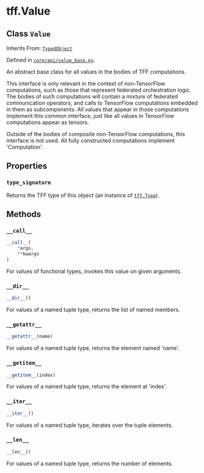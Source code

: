 <div itemscope itemtype="http://developers.google.com/ReferenceObject">
<meta itemprop="name" content="tff.Value" />
<meta itemprop="path" content="Stable" />
<meta itemprop="property" content="type_signature"/>
<meta itemprop="property" content="__call__"/>
<meta itemprop="property" content="__dir__"/>
<meta itemprop="property" content="__getattr__"/>
<meta itemprop="property" content="__getitem__"/>
<meta itemprop="property" content="__iter__"/>
<meta itemprop="property" content="__len__"/>
</div>

# tff.Value

## Class `Value`

Inherits From: [`TypedObject`](../tff/TypedObject.md)

Defined in
[`core/api/value_base.py`](http://github.com/tensorflow/federated/tree/master/tensorflow_federated/python/core/api/value_base.py).

An abstract base class for all values in the bodies of TFF computations.

This interface is only relevant in the context of non-TensorFlow computations,
such as those that represent federated orchestration logic. The bodies of such
computations will contain a mixture of federated communication operators, and
calls to TensorFlow computations embedded in them as subcomponents. All values
that appear in those computations implement this common interface, just like all
values in TensorFlow computations appear as tensors.

Outside of the bodies of composite non-TensorFlow computations, this interface
is not used. All fully constructed computations implement 'Computation'.

## Properties

<h3 id="type_signature"><code>type_signature</code></h3>

Returns the TFF type of this object (an instance of
<a href="../tff/Type.md"><code>tff.Type</code></a>).

## Methods

<h3 id="__call__"><code>__call__</code></h3>

```python
__call__(
    *args,
    **kwargs
)
```

For values of functional types, invokes this value on given arguments.

<h3 id="__dir__"><code>__dir__</code></h3>

```python
__dir__()
```

For values of a named tuple type, returns the list of named members.

<h3 id="__getattr__"><code>__getattr__</code></h3>

```python
__getattr__(name)
```

For values of a named tuple type, returns the element named 'name'.

<h3 id="__getitem__"><code>__getitem__</code></h3>

```python
__getitem__(index)
```

For values of a named tuple type, returns the element at 'index'.

<h3 id="__iter__"><code>__iter__</code></h3>

```python
__iter__()
```

For values of a named tuple type, iterates over the tuple elements.

<h3 id="__len__"><code>__len__</code></h3>

```python
__len__()
```

For values of a named tuple type, returns the number of elements.
